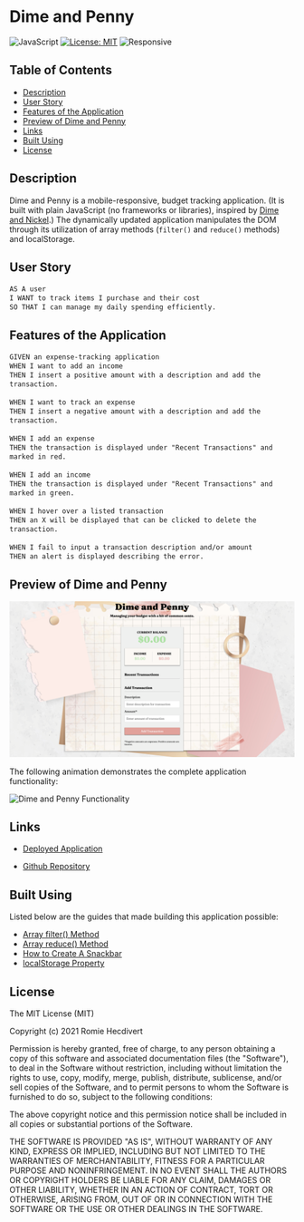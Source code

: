 # Dime and Penny

![JavaScript](https://img.shields.io/badge/JavaScript-ES6+-yellowgreen)
[![License: MIT](https://img.shields.io/badge/License-MIT-yellow.svg)](https://opensource.org/licenses/MIT)
![Responsive](https://img.shields.io/badge/Responsive-Mobile--First-blue)  

## Table of Contents

- [Description](#description)
- [User Story](#user-story)
- [Features of the Application](#features-of-the-application)
- [Preview of Dime and Penny](#preview-of-dime-and-penny)
- [Links](#links)
- [Built Using](#built-using)
- [License](#license)

## Description

Dime and Penny is a mobile-responsive, budget tracking application. (It is built with plain JavaScript (no frameworks or libraries), inspired by [Dime and Nickel](https://github.com/rh9891/DimeAndNickel).) The dynamically updated application manipulates the DOM through its utilization of array methods (`filter()` and `reduce()` methods) and localStorage.

## User Story

```
AS A user  
I WANT to track items I purchase and their cost  
SO THAT I can manage my daily spending efficiently.
```

## Features of the Application

```
GIVEN an expense-tracking application  
WHEN I want to add an income  
THEN I insert a positive amount with a description and add the transaction.

WHEN I want to track an expense  
THEN I insert a negative amount with a description and add the transaction.

WHEN I add an expense  
THEN the transaction is displayed under "Recent Transactions" and marked in red.

WHEN I add an income  
THEN the transaction is displayed under "Recent Transactions" and marked in green.

WHEN I hover over a listed transaction  
THEN an X will be displayed that can be clicked to delete the transaction.

WHEN I fail to input a transaction description and/or amount  
THEN an alert is displayed describing the error.
```

## Preview of Dime and Penny

![Dime and Penny Landing Page](assets/images/dimeAndPennyLandingPage.png)

The following animation demonstrates the complete application functionality:

![Dime and Penny Functionality](https://github.com/user-attachments/assets/e25210fe-b569-4098-a8a0-fb6778e3da19)

## Links

- [Deployed Application](https://dime-and-penny.netlify.app/)

- [Github Repository](https://github.com/rh9891/DimeAndPenny)

## Built Using

Listed below are the guides that made building this application possible:

- [Array filter() Method](https://www.w3schools.com/jsref/jsref_filter.asp)
- [Array reduce() Method](https://www.w3schools.com/jsref/jsref_reduce.asp)
- [How to Create A Snackbar](https://www.w3schools.com/howto/howto_js_snackbar.asp)
- [localStorage Property](https://www.w3schools.com/jsref/prop_win_localstorage.asp)

## License

The MIT License (MIT)

Copyright (c) 2021 Romie Hecdivert

Permission is hereby granted, free of charge, to any person obtaining a copy of this software and associated documentation files (the "Software"), to deal in the Software without restriction, including without limitation the rights to use, copy, modify, merge, publish, distribute, sublicense, and/or sell copies of the Software, and to permit persons to whom the Software is furnished to do so, subject to the following conditions:

The above copyright notice and this permission notice shall be included in all copies or substantial portions of the Software.

THE SOFTWARE IS PROVIDED "AS IS", WITHOUT WARRANTY OF ANY KIND, EXPRESS OR IMPLIED, INCLUDING BUT NOT LIMITED TO THE WARRANTIES OF MERCHANTABILITY, FITNESS FOR A PARTICULAR PURPOSE AND NONINFRINGEMENT. IN NO EVENT SHALL THE AUTHORS OR COPYRIGHT HOLDERS BE LIABLE FOR ANY CLAIM, DAMAGES OR OTHER LIABILITY, WHETHER IN AN ACTION OF CONTRACT, TORT OR OTHERWISE, ARISING FROM, OUT OF OR IN CONNECTION WITH THE SOFTWARE OR THE USE OR OTHER DEALINGS IN THE SOFTWARE.

